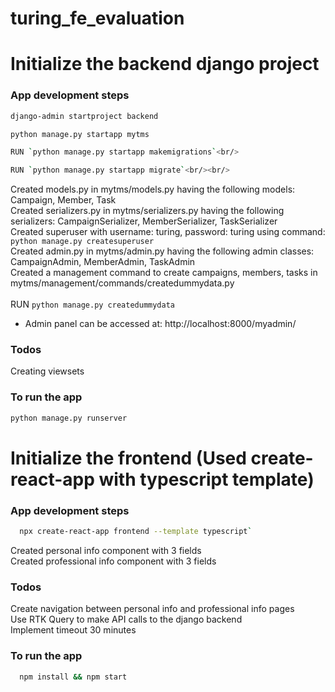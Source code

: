 # turing_fe_evaluation


# Initialize the backend django project

### App development steps
```sh
django-admin startproject backend
```
```sh
python manage.py startapp mytms
```
```sh
RUN `python manage.py startapp makemigrations`<br/>
```
```sh
RUN `python manage.py startapp migrate`<br/><br/>
```
Created models.py in mytms/models.py having the following models: Campaign, Member, Task<br/>
Created serializers.py in mytms/serializers.py having the following serializers: CampaignSerializer, MemberSerializer, TaskSerializer<br/>
Created superuser with username: turing, password: turing using command: `python manage.py createsuperuser`<br/>
Created admin.py in mytms/admin.py having the following admin classes: CampaignAdmin, MemberAdmin, TaskAdmin<br/>
Created a management command to create campaigns, members, tasks in mytms/management/commands/createdummydata.py<br/><br/>
RUN `python manage.py createdummydata`<br/>
- Admin panel can be accessed at: http://localhost:8000/myadmin/<br/>

### Todos
Creating viewsets

### To run the app
```sh
python manage.py runserver
```



# Initialize the frontend (Used create-react-app with typescript template)

### App development steps
```sh
  npx create-react-app frontend --template typescript`
```
Created personal info component with 3 fields<br/>
Created professional info component with 3 fields<br/>

### Todos
Create navigation between personal info and professional info pages <br/>
Use RTK Query to make API calls to the django backend<br/>
Implement timeout 30 minutes <br/>

### To run the app
```sh
  npm install && npm start
```


